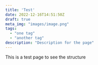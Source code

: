 ```yaml
---
title: 'Test'
date: 2022-12-16T14:51:50Z
draft: true
meta_img: "images/image.png"
tags:
  - "one tag"
  - "another tag"
description: "Description for the page"
---
```


This is a test page to see the structure